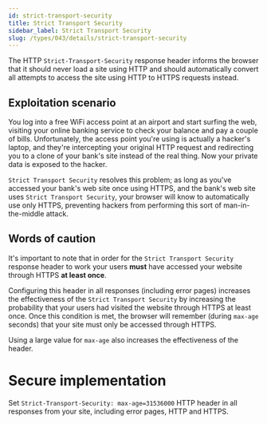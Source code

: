 ```yaml
---
id: strict-transport-security
title: Strict Transport Security
sidebar_label: Strict Transport Security
slug: /types/043/details/strict-transport-security
---
```


The HTTP `Strict-Transport-Security` response header informs the browser that
it should never load a site using HTTP and should automatically convert all
attempts to access the site using HTTP to HTTPS requests instead.

## Exploitation scenario

You log into a free WiFi access point at an airport and start surfing the web,
visiting your online banking service to check your balance and pay a couple of bills.
Unfortunately, the access point you're using is actually a hacker's laptop,
and they're intercepting your original HTTP request and redirecting you to a
clone of your bank's site instead of the real thing.
Now your private data is exposed to the hacker.

`Strict Transport Security` resolves this problem;
as long as you've accessed your bank's web site once using HTTPS,
and the bank's web site uses `Strict Transport Security`,
your browser will know to automatically use only HTTPS,
preventing hackers from performing this sort of man-in-the-middle attack.

## Words of caution

It's important to note that in order for the `Strict Transport Security`
response header to work your users **must** have accessed your website through
HTTPS **at least once**.

Configuring this header in all responses (including error pages) increases
the effectiveness of the `Strict Transport Security` by increasing the
probability that your users had visited the website through HTTPS at least once.
Once this condition is met, the browser will remember (during `max-age` seconds) that your site must only be accessed through HTTPS.

Using a large value for `max-age` also increases the effectiveness of the
header.

# Secure implementation

Set `Strict-Transport-Security: max-age=31536000` HTTP header in all
responses from your site, including error pages, HTTP and HTTPS.
